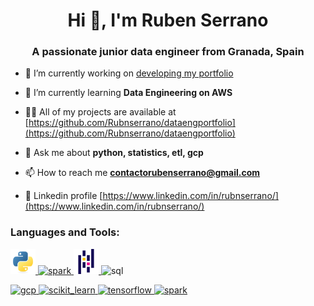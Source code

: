 <h1 align="center">Hi 👋, I'm Ruben Serrano </h1>
<h3 align="center">A passionate junior data engineer from Granada, Spain</h3>

- 🔭 I’m currently working on [developing my portfolio](https://github.com/Rubnserrano/dataengportfolio)

- 🌱 I’m currently learning **Data Engineering on AWS**

- 👨‍💻 All of my projects are available at [https://github.com/Rubnserrano/dataengportfolio](https://github.com/Rubnserrano/dataengportfolio)

- 💬 Ask me about **python, statistics, etl, gcp**

- 📫 How to reach me **contactorubenserrano@gmail.com**

- 💼 Linkedin profile [https://www.linkedin.com/in/rubnserrano/](https://www.linkedin.com/in/rubnserrano/)


<div align="left">
    <h3 align="left">Languages and Tools:</h3>
    <a href="https://www.python.org" target="_blank" rel="noreferrer"> <img src="https://raw.githubusercontent.com/devicons/devicon/master/icons/python/python-original.svg" alt="python" width="40" height="40"/> </a> 
    <a href="https://www.r-project.org/" target="_blank" rel="noreferrer"> <img src="https://www.r-project.org/logo/Rlogo.png" alt="spark" width="40" height="40"/> </a> 
    <a href="https://pandas.pydata.org/" target="_blank" rel="noreferrer"> <img src="https://raw.githubusercontent.com/devicons/devicon/2ae2a900d2f041da66e950e4d48052658d850630/icons/pandas/pandas-original.svg" alt="pandas" width="40" height="40"/> </a>  
    <a target="_blank" rel="noreferrer"> <img src="https://static-00.iconduck.com/assets.00/sql-database-sql-azure-icon-1955x2048-4pmty46t.png" alt="sql" width="40" height="40"/></a>
</div>
<p align="left">
    <a href="https://cloud.google.com" target="_blank" rel="noreferrer"> <img src="https://www.vectorlogo.zone/logos/google_cloud/google_cloud-icon.svg" alt="gcp" width="40" height="40"/> </a> 
    <a href="https://scikit-learn.org/" target="_blank" rel="noreferrer"> <img src="https://upload.wikimedia.org/wikipedia/commons/0/05/Scikit_learn_logo_small.svg" alt="scikit_learn" width="40" height="40"/> </a> 
    <a href="https://www.tensorflow.org" target="_blank" rel="noreferrer"> <img src="https://www.vectorlogo.zone/logos/tensorflow/tensorflow-icon.svg" alt="tensorflow" width="40" height="40"/> </a> 
    <a href="https://spark.apache.org/docs/latest/api/python/index.html" target="_blank" rel="noreferrer"> <img src="https://spark.apache.org/images/spark-logo-back.png" alt="spark" width="60" height="40"/> </a>
</p>

